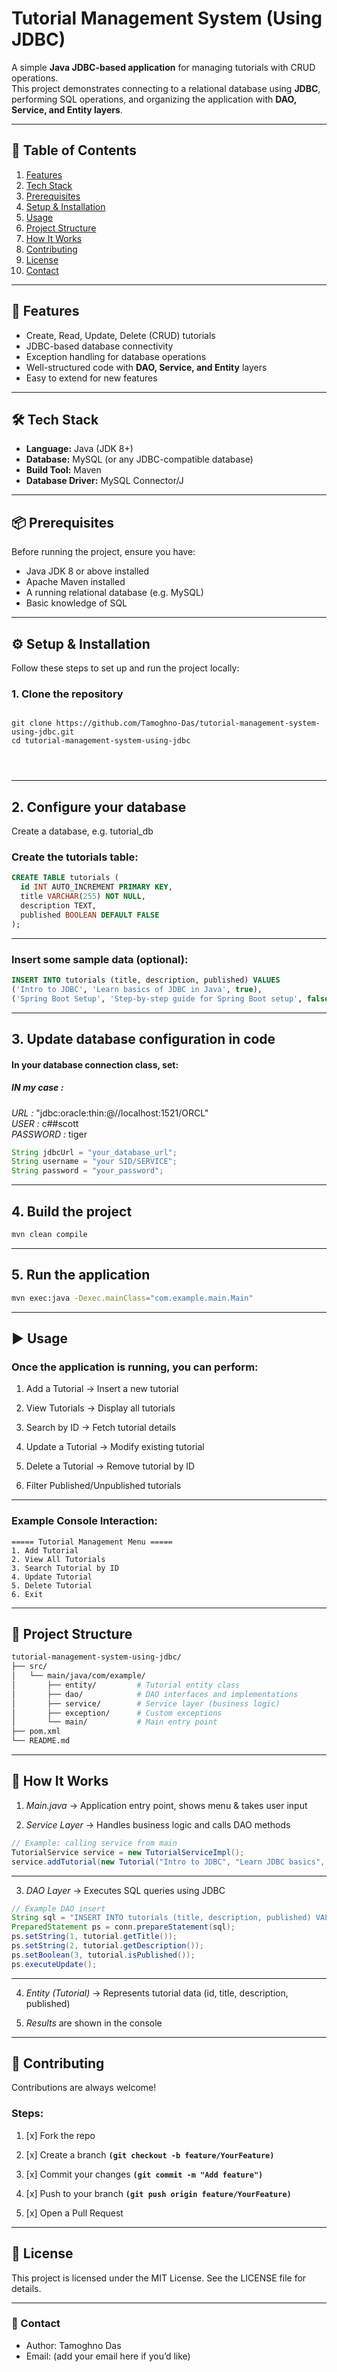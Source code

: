 # Tutorial Management System (Using JDBC)

A simple **Java JDBC-based application** for managing tutorials with CRUD operations.  
This project demonstrates connecting to a relational database using **JDBC**, performing SQL operations, and organizing the application with **DAO, Service, and Entity layers**.

---

## 📑 Table of Contents

1. [Features](#features)  
2. [Tech Stack](#tech-stack)  
3. [Prerequisites](#prerequisites)  
4. [Setup & Installation](#setup--installation)  
5. [Usage](#usage)  
6. [Project Structure](#project-structure)  
7. [How It Works](#how-it-works)  
8. [Contributing](#contributing)  
9. [License](#license)  
10. [Contact](#contact)  

---

## 🚀 Features

- Create, Read, Update, Delete (CRUD) tutorials  
- JDBC-based database connectivity  
- Exception handling for database operations  
- Well-structured code with **DAO, Service, and Entity** layers  
- Easy to extend for new features  

---

## 🛠 Tech Stack

- **Language:** Java (JDK 8+)  
- **Database:** MySQL (or any JDBC-compatible database)  
- **Build Tool:** Maven  
- **Database Driver:** MySQL Connector/J  

---

## 📦 Prerequisites

Before running the project, ensure you have:

- Java JDK 8 or above installed  
- Apache Maven installed  
- A running relational database (e.g. MySQL)  
- Basic knowledge of SQL  

---

## ⚙️ Setup & Installation

Follow these steps to set up and run the project locally:

### 1. Clone the repository
<pre>
<code>
git clone https://github.com/Tamoghno-Das/tutorial-management-system-using-jdbc.git
cd tutorial-management-system-using-jdbc
</pre>
</code>

---


## 2. Configure your database

Create a database, e.g. tutorial_db

### Create the tutorials table:

```sql
CREATE TABLE tutorials (
  id INT AUTO_INCREMENT PRIMARY KEY,
  title VARCHAR(255) NOT NULL,
  description TEXT,
  published BOOLEAN DEFAULT FALSE
);
```

---

### Insert some sample data (optional):

```sql
INSERT INTO tutorials (title, description, published) VALUES
('Intro to JDBC', 'Learn basics of JDBC in Java', true),
('Spring Boot Setup', 'Step-by-step guide for Spring Boot setup', false);
```

---

## 3. Update database configuration in code

#### In your database connection class, set:

##### IN my case : 
*URL :*  "jdbc:oracle:thin:@//localhost:1521/ORCL" <br>
*USER :* c##scott <br>
*PASSWORD :* tiger <br>

```java
String jdbcUrl = "your_database_url";
String username = "your SID/SERVICE";
String password = "your_password";
```

---


## 4. Build the project

```bash
mvn clean compile
```

---

## 5. Run the application

```bash
mvn exec:java -Dexec.mainClass="com.example.main.Main"
```

---

## ▶️ Usage

### Once the application is running, you can perform:

1. Add a Tutorial → Insert a new tutorial

2. View Tutorials → Display all tutorials

3. Search by ID → Fetch tutorial details

4. Update a Tutorial → Modify existing tutorial

5. Delete a Tutorial → Remove tutorial by ID

6. Filter Published/Unpublished tutorials

---

### Example Console Interaction:

```pgsql
===== Tutorial Management Menu =====
1. Add Tutorial
2. View All Tutorials
3. Search Tutorial by ID
4. Update Tutorial
5. Delete Tutorial
6. Exit
```

---

## 📂 Project Structure

```bash
tutorial-management-system-using-jdbc/
├── src/
│   └── main/java/com/example/
│       ├── entity/         # Tutorial entity class
│       ├── dao/            # DAO interfaces and implementations
│       ├── service/        # Service layer (business logic)
│       ├── exception/      # Custom exceptions
│       └── main/           # Main entry point
├── pom.xml
└── README.md
```

---


## 🔄 How It Works

1. *Main.java* → Application entry point, shows menu & takes user input

2. *Service Layer* → Handles business logic and calls DAO methods

```java
// Example: calling service from main
TutorialService service = new TutorialServiceImpl();
service.addTutorial(new Tutorial("Intro to JDBC", "Learn JDBC basics", true));
```

---

3. *DAO Layer* → Executes SQL queries using JDBC

```java
// Example DAO insert
String sql = "INSERT INTO tutorials (title, description, published) VALUES (?, ?, ?)";
PreparedStatement ps = conn.prepareStatement(sql);
ps.setString(1, tutorial.getTitle());
ps.setString(2, tutorial.getDescription());
ps.setBoolean(3, tutorial.isPublished());
ps.executeUpdate();
```

---

4. *Entity (Tutorial)* → Represents tutorial data (id, title, description, published)

5. *Results* are shown in the console

---

## 🤝 Contributing

Contributions are always welcome!

### Steps:

1. [x] Fork the repo

2. [x] Create a branch **`(git checkout -b feature/YourFeature)`**

3. [x] Commit your changes **`(git commit -m "Add feature")`**

4. [x] Push to your branch **`(git push origin feature/YourFeature)`**

5. [x] Open a Pull Request

---

## 📜 License

This project is licensed under the MIT License. See the LICENSE
file for details.

---

### 📧 Contact
- Author: Tamoghno Das
- Email: (add your email here if you’d like)


